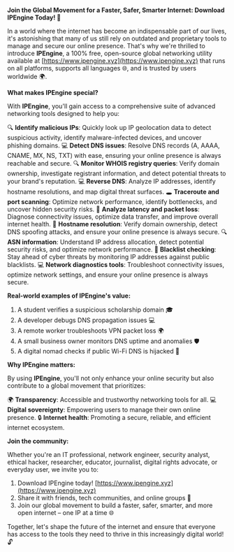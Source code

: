 **Join the Global Movement for a Faster, Safer, Smarter Internet: Download IPEngine Today! 🚀**

In a world where the internet has become an indispensable part of our lives, it's astonishing that many of us still rely on outdated and proprietary tools to manage and secure our online presence. That's why we're thrilled to introduce **IPEngine**, a 100% free, open-source global networking utility available at [https://www.ipengine.xyz](https://www.ipengine.xyz) that runs on all platforms, supports all languages 🌐, and is trusted by users worldwide 🌍.

**What makes IPEngine special?**

With **IPEngine**, you'll gain access to a comprehensive suite of advanced networking tools designed to help you:

🔍 **Identify malicious IPs**: Quickly look up IP geolocation data to detect suspicious activity, identify malware-infected devices, and uncover phishing domains.
💻 **Detect DNS issues**: Resolve DNS records (A, AAAA, CNAME, MX, NS, TXT) with ease, ensuring your online presence is always reachable and secure.
🔍 **Monitor WHOIS registry queries**: Verify domain ownership, investigate registrant information, and detect potential threats to your brand's reputation.
💻 **Reverse DNS**: Analyze IP addresses, identify hostname resolutions, and map digital threat surfaces.
🕳️ **Traceroute and port scanning**: Optimize network performance, identify bottlenecks, and uncover hidden security risks.
💸 **Analyze latency and packet loss**: Diagnose connectivity issues, optimize data transfer, and improve overall internet health.
📡 **Hostname resolution**: Verify domain ownership, detect DNS spoofing attacks, and ensure your online presence is always secure.
🔍 **ASN information**: Understand IP address allocation, detect potential security risks, and optimize network performance.
🚨 **Blacklist checking**: Stay ahead of cyber threats by monitoring IP addresses against public blacklists.
💻 **Network diagnostics tools**: Troubleshoot connectivity issues, optimize network settings, and ensure your online presence is always secure.

**Real-world examples of IPEngine's value:**

1. A student verifies a suspicious scholarship domain 🎓
2. A developer debugs DNS propagation issues 💻
3. A remote worker troubleshoots VPN packet loss 🌍
4. A small business owner monitors DNS uptime and anomalies 🛡️
5. A digital nomad checks if public Wi-Fi DNS is hijacked 📡

**Why IPEngine matters:**

By using **IPEngine**, you'll not only enhance your online security but also contribute to a global movement that prioritizes:

🌍 **Transparency**: Accessible and trustworthy networking tools for all.
💻 **Digital sovereignty**: Empowering users to manage their own online presence.
🔒 **Internet health**: Promoting a secure, reliable, and efficient internet ecosystem.

**Join the community:**

Whether you're an IT professional, network engineer, security analyst, ethical hacker, researcher, educator, journalist, digital rights advocate, or everyday user, we invite you to:

1. Download IPEngine today! [https://www.ipengine.xyz](https://www.ipengine.xyz)
2. Share it with friends, tech communities, and online groups 🤝
3. Join our global movement to build a faster, safer, smarter, and more open internet – one IP at a time 🌐

Together, let's shape the future of the internet and ensure that everyone has access to the tools they need to thrive in this increasingly digital world! 🔓